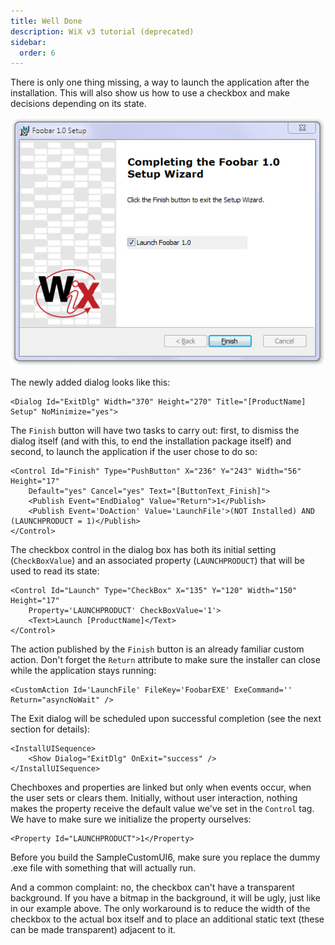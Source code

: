 ```yaml
---
title: Well Done
description: WiX v3 tutorial (deprecated)
sidebar:
  order: 6
---
```


There is only one thing missing, a way to launch the application after the installation. This will also show us how to use a checkbox and make decisions depending on its state.

![ExitDlg screenshot](../CustomDone.png)

The newly added dialog looks like this:

    <Dialog Id="ExitDlg" Width="370" Height="270" Title="[ProductName] Setup" NoMinimize="yes">

The `Finish` button will have two tasks to carry out: first, to dismiss the dialog itself (and with this, to end the installation package itself) and second, to launch the application if the user chose to do so:

    <Control Id="Finish" Type="PushButton" X="236" Y="243" Width="56" Height="17"
        Default="yes" Cancel="yes" Text="[ButtonText_Finish]">
        <Publish Event="EndDialog" Value="Return">1</Publish>
        <Publish Event='DoAction' Value='LaunchFile'>(NOT Installed) AND (LAUNCHPRODUCT = 1)</Publish>
    </Control>

The checkbox control in the dialog box has both its initial setting (`CheckBoxValue`) and an associated property (`LAUNCHPRODUCT`) that will be used to read its state:

    <Control Id="Launch" Type="CheckBox" X="135" Y="120" Width="150" Height="17"
        Property='LAUNCHPRODUCT' CheckBoxValue='1'>
        <Text>Launch [ProductName]</Text>
    </Control>

The action published by the `Finish` button is an already familiar custom action. Don't forget the `Return` attribute to make sure the installer can close while the application stays running:

    <CustomAction Id='LaunchFile' FileKey='FoobarEXE' ExeCommand='' Return="asyncNoWait" />

The Exit dialog will be scheduled upon successful completion (see the next section for details):

    <InstallUISequence>
        <Show Dialog="ExitDlg" OnExit="success" />
    </InstallUISequence>

Chechboxes and properties are linked but only when events occur, when the user sets or clears them. Initially, without user interaction, nothing makes the property receive the default value we've set in the `Control` tag. We have to make sure we initialize the property ourselves:

    <Property Id="LAUNCHPRODUCT">1</Property>

Before you build the SampleCustomUI6, make sure you replace the dummy .exe file with something that will actually run.

And a common complaint: no, the checkbox can't have a transparent background. If you have a bitmap in the background, it will be ugly, just like in our example above. The only workaround is to reduce the width of the checkbox to the actual box itself and to place an additional static text (these can be made transparent) adjacent to it.
